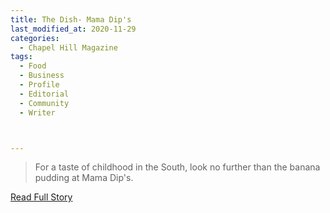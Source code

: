 ```yaml
---
title: The Dish- Mama Dip's 
last_modified_at: 2020-11-29
categories:
  - Chapel Hill Magazine
tags:
  - Food
  - Business
  - Profile
  - Editorial 
  - Community
  - Writer



---
```


> For a taste of childhood in the South, look no further than the banana pudding at Mama Dip's. 

<a href="https://issuu.com/shannonmedia/docs/chmapril17issuu/98" target="_blank">Read Full Story</a>
